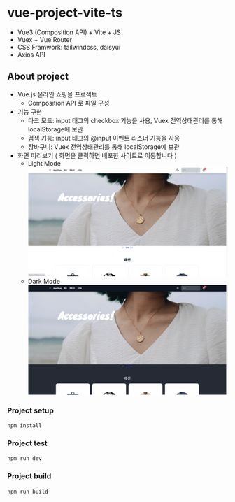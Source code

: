 # vue-project-vite-ts
- Vue3 (Composition API) + Vite + JS
- Vuex + Vue Router
- CSS Framwork: tailwindcss, daisyui
- Axios API

## About project
- Vue.js 온라인 쇼핑몰 프로젝트
  - Composition API 로 파일 구성
- 기능 구현
  - 다크 모드: input 태그의 checkbox 기능을 사용, Vuex 전역상태관리를 통해 localStorage에 보관
  - 검색 기능: input 태그의 @input 이벤트 리스너 기능을 사용
  - 장바구니: Vuex 전역상태관리를 통해 localStorage에 보관
- 화면 미리보기 ( 화면을 클릭하면 배포한 사이트로 이동합니다 )
  - Light Mode
[![light](./src/assets/light%20ver.png)](https://vue-project-vite.vercel.app/)
  - Dark Mode
[![dark](./src/assets/dark%20ver.png)](https://vue-project-vite.vercel.app/)

### Project setup
```
npm install
```

### Project test
```
npm run dev
```

### Project build
```
npm run build
```